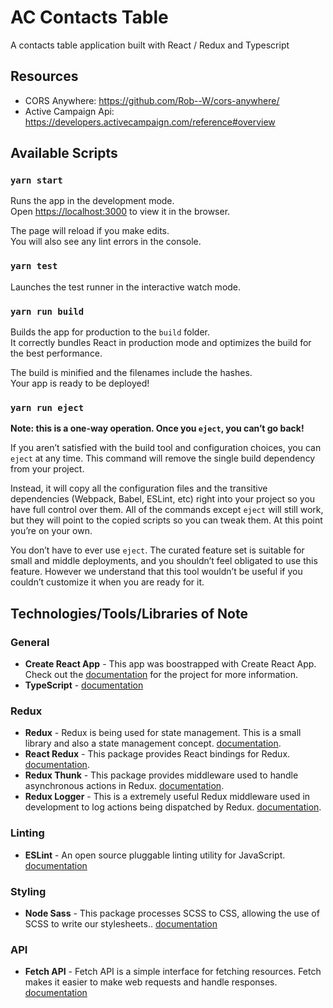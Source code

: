 # AC Contacts Table

A contacts table application built with React / Redux and Typescript

## Resources

- CORS Anywhere: https://github.com/Rob--W/cors-anywhere/
- Active Campaign Api: https://developers.activecampaign.com/reference#overview

## Available Scripts

### `yarn start`

Runs the app in the development mode.<br>
Open [https://localhost:3000](https://localhost:3000) to view it in the browser.

The page will reload if you make edits.<br>
You will also see any lint errors in the console.

### `yarn test`

Launches the test runner in the interactive watch mode.<br>

### `yarn run build`

Builds the app for production to the `build` folder.<br>
It correctly bundles React in production mode and optimizes the build for the best performance.

The build is minified and the filenames include the hashes.<br>
Your app is ready to be deployed!

### `yarn run eject`

**Note: this is a one-way operation. Once you `eject`, you can’t go back!**

If you aren’t satisfied with the build tool and configuration choices, you can `eject` at any time. This command will remove the single build dependency from your project.

Instead, it will copy all the configuration files and the transitive dependencies (Webpack, Babel, ESLint, etc) right into your project so you have full control over them. All of the commands except `eject` will still work, but they will point to the copied scripts so you can tweak them. At this point you’re on your own.

You don’t have to ever use `eject`. The curated feature set is suitable for small and middle deployments, and you shouldn’t feel obligated to use this feature. However we understand that this tool wouldn’t be useful if you couldn’t customize it when you are ready for it.

## Technologies/Tools/Libraries of Note

### General

- **Create React App** - This app was boostrapped with Create React App. Check out the [documentation](https://facebook.github.io/create-react-app/) for the project for more information.
- **TypeScript** - [documentation](https://www.typescriptlang.org/docs/home.html)

### Redux

- **Redux** - Redux is being used for state management. This is a small library and also a state management concept. [documentation](https://redux.js.org/).
- **React Redux** - This package provides React bindings for Redux. [documentation](https://react-redux.js.org/).
- **Redux Thunk** - This package provides middleware used to handle asynchronous actions in Redux. [documentation](https://github.com/reduxjs/redux-thunk).
- **Redux Logger** - This is a extremely useful Redux middleware used in development to log actions being dispatched by Redux. [documentation](https://github.com/LogRocket/redux-logger).

### Linting

- **ESLint** - An open source pluggable linting utility for JavaScript. [documentation](https://eslint.org)

### Styling

- **Node Sass** - This package processes SCSS to CSS, allowing the use of SCSS to write our stylesheets.. [documentation](https://github.com/sass/node-sass)

### API

- **Fetch API** - Fetch API is a simple interface for fetching resources. Fetch makes it easier to make web requests and handle responses. [documentation](https://developers.google.com/web/ilt/pwa/working-with-the-fetch-api)


